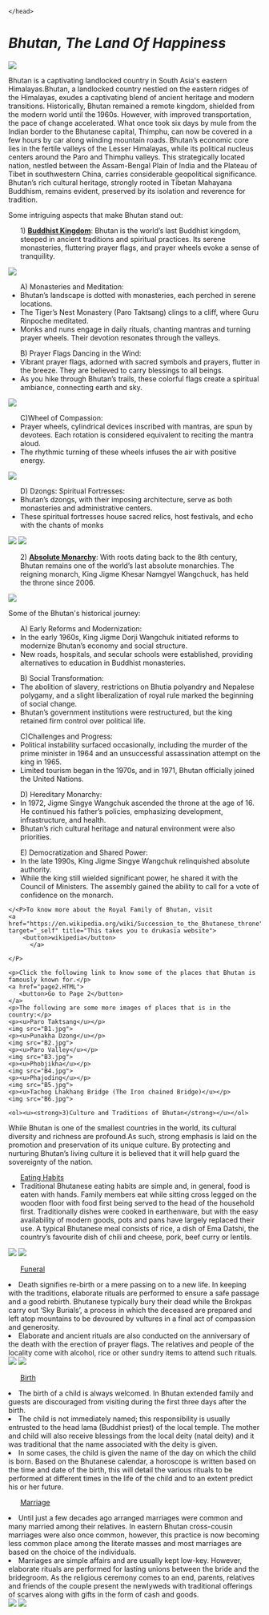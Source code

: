 <!DOCTYPE html>
<html>
    <head>
        <title>Bhutan</title>
        

    </head>
<body>
<h1><em>Bhutan, The Land Of Happiness</em></h1>
<img src="bhutan.jpg.jpg">
<p>Bhutan is a captivating landlocked country in South Asia's eastern Himalayas.Bhutan, a landlocked country nestled on the eastern ridges of the Himalayas, exudes a captivating blend of ancient heritage and modern transitions. Historically, Bhutan remained a remote kingdom, shielded from the modern world until the 1960s. However, with improved transportation, the pace of change accelerated. What once took six days by mule from the Indian border to the Bhutanese capital, Thimphu, can now be covered in a few hours by car along winding mountain roads. Bhutan’s economic core lies in the fertile valleys of the Lesser Himalayas, while its political nucleus centers around the Paro and Thimphu valleys. This strategically located nation, nestled between the Assam-Bengal Plain of India and the Plateau of Tibet in southwestern China, carries considerable geopolitical significance. Bhutan’s rich cultural heritage, strongly rooted in Tibetan Mahayana Buddhism, remains evident, preserved by its isolation and reverence for tradition.</p>
<p>Some intriguing aspects that make Bhutan stand out:</p>
<ol>1)	<u><strong>Buddhist Kingdom</u></strong>: Bhutan is the world’s last Buddhist kingdom, steeped in ancient traditions and spiritual practices. Its serene monasteries, fluttering prayer flags, and prayer wheels evoke a sense of tranquility.</ol>
                                                                         <img src="CHorten.jpg">
<br>
<ul>A)	Monasteries and Meditation:
    <li>Bhutan’s landscape is dotted with monasteries, each perched in serene locations. </li>
   <li>The Tiger’s Nest Monastery (Paro Taktsang) clings to a cliff, where Guru Rinpoche meditated.</li>
    <li>Monks and nuns engage in daily rituals, chanting mantras and turning prayer wheels. Their devotion resonates through the valleys.
</li>
</ul>
   <ul> B)	Prayer Flags Dancing in the Wind:
    <li>Vibrant prayer flags, adorned with sacred symbols and prayers, flutter in the breeze. They are believed to carry blessings to all beings.</li>
    <li>As you hike through Bhutan’s trails, these colorful flags create a spiritual ambiance, connecting earth and sky.</li>
   </ul>
    <img src="Prayer Flag.jpg"
    <br>
    <ul>C)Wheel of Compassion:
    <li>Prayer wheels, cylindrical devices inscribed with mantras, are spun by devotees. Each rotation is considered equivalent to reciting the mantra aloud.</li>
    <li>The rhythmic turning of these wheels infuses the air with positive energy.</li>
   </ul>
   <img src="Prayer Wheel.jpg"
   <br>
   <ul>D)	Dzongs: Spiritual Fortresses:
    <li>Bhutan’s dzongs, with their imposing architecture, serve as both monasteries and administrative centers.</li>
    <li>These spiritual fortresses house sacred relics, host festivals, and echo with the chants of monks</li>
    </ul>
    <img src="Dzongs.jpg"> <img src="Dzong2.jpg">
    <br>

<ol>2)	<u><strong>Absolute Monarchy</u></strong>: With roots dating back to the 8th century, Bhutan remains one of the world’s last absolute monarchies. The reigning monarch, King Jigme Khesar Namgyel Wangchuck, has held the throne since 2006.</ol>  
                             <img src="Wangchuck.html">
<br>
<p>Some of the Bhutan's historical journey:</p>
<ul>A)	Early Reforms and Modernization:
    <li>In the early 1960s, King Jigme Dorji Wangchuk initiated reforms to modernize Bhutan’s economy and social structure.</li>
    <li>New roads, hospitals, and secular schools were established, providing alternatives to education in Buddhist monasteries.</li>
</ul>
   <ul>B)	Social Transformation:
        <li>The abolition of slavery, restrictions on Bhutia polyandry and Nepalese polygamy, and a slight liberalization of royal rule marked the beginning of social change.</li>
        <li>Bhutan’s government institutions were restructured, but the king retained firm control over political life.</li>
   </ul>	
   <ul>C)Challenges and Progress:
        <li>	Political instability surfaced occasionally, including the murder of the prime minister in 1964 and an unsuccessful assassination attempt on the king in 1965.</li>
        <li>	Limited tourism began in the 1970s, and in 1971, Bhutan officially joined the United Nations.</li>
    </ul>
    <ul> D)	Hereditary Monarchy:
        <li>	In 1972, Jigme Singye Wangchuk ascended the throne at the age of 16. He continued his father’s policies, emphasizing development, infrastructure, and health.</li>
        <li>	Bhutan’s rich cultural heritage and natural environment were also priorities.</li>
    </ul>
    <ul>E)	Democratization and Shared Power:
        <li>	In the late 1990s, King Jigme Singye Wangchuk relinquished absolute authority.</li>
        <li>	While the king still wielded significant power, he shared it with the Council of Ministers. The assembly gained the ability to call for a vote of confidence on the monarch.</li>
        </ul>
    
    </<P>To know more about the Royal Family of Bhutan, visit 
    <a href="https://en.wikipedia.org/wiki/Succession_to_the_Bhutanese_throne" target="_self" title="This takes you to drukasia website"> 
        <button>wikipedia</button>
          </a> 
              
    </P>

    <p>Click the following link to know some of the places that Bhutan is famously known for.</p>
    <a href="page2.HTML">
       <button>Go to Page 2</button>
    </a>
    <p>The following are some more images of places that is in the country:</p>
    <p><u>Paro Taktsang</u></p>
    <img src="B1.jpg">  
    <p><u>Punakha Dzong</u></p>
    <img src="B2.jpg">
    <p><u>Paro Valley</u></p>
    <img src="B3.jpg">
    <p><u>Phobjikha</u></p>
    <img src="B4.jpg">
    <p><u>Phajoding</u></p>
    <img src="B5.jpg">
    <p><u>Tachog Lhakhang Bridge (The Iron chained Bridge)</u></p>
    <img src="B6.jpg">

    <ol><u><strong>3)Culture and Traditions of Bhutan</strong></u></ol>
<p>While Bhutan is one of the smallest countries in the world, its cultural diversity and richness are profound.As such, strong emphasis is laid on the promotion and preservation of its unique culture. By protecting and nurturing Bhutan’s living culture it is believed that it will help guard the sovereignty of the nation.</p>
<ul><u>Eating Habits</u>
<li>Traditional Bhutanese eating habits are simple and, in general, food is eaten with hands. Family members eat while sitting cross legged on the wooden floor with food first being served to the head of the household first.
    	Traditionally dishes were cooked in earthenware, but with the easy availability of modern goods, pots and pans have largely replaced their use. A typical Bhutanese meal consists of rice, a dish of Ema Datshi, the country’s favourite dish of chili and cheese, pork, beef curry or lentils.</li>
    </ul>
    <img src="Food.jpg"> <img src="Food2.jpg">
    <ul><u>Funeral</u></ul>
<li>Death signifies re-birth or a mere passing on to a new life. In keeping with the traditions, elaborate rituals are performed to ensure a safe passage and a good rebirth.
    Bhutanese typically bury their dead while the Brokpas carry out ‘Sky Burials’, a process in which the deceased are prepared and left atop mountains to be devoured by vultures in a final act of compassion and generosity.</li>
    <li>Elaborate and ancient rituals are also conducted on the anniversary of the death with the erection of prayer flags. The relatives and people of the locality come with alcohol, rice or other sundry items to attend such rituals.</li>
   <img src="Funeral 1.jpg"> <img src="F2.jpg">
    <ul><u>Birth</u></ul>
    <li>The birth of a child is always welcomed. In Bhutan extended family and guests are discouraged from visiting during the first three days after the birth.</li>
<li>The child is not immediately named; this responsibility is usually entrusted to the head lama (Buddhist priest) of the local temple. The mother and child will also receive blessings from the local deity (natal deity) and it was traditional that the name associated with the deity is given.</li>
    <li>In some cases, the child is given the name of the day on which the child is born. Based on the Bhutanese calendar, a horoscope is written based on the time and date of the birth, this will detail the various rituals to be performed at different times in the life of the child and to an extent predict his or her future.</li>

<ul><u>Marriage</u></ul>
<li>Until just a few decades ago arranged marriages were common and many married among their relatives. In eastern Bhutan cross-cousin marriages were also once common, however, this practice is now becoming less common place among the literate masses and most marriages are based on the choice of the individuals.</li>
<li>Marriages are simple affairs and are usually kept low-key. However, elaborate rituals are performed for lasting unions between the bride and the bridegroom. As the religious ceremony comes to an end, parents, relatives and friends of the couple present the newlyweds with traditional offerings of scarves along with gifts in the form of cash and goods.</li>
 <img src="M1.jpg"> <img src="M2.jpg">

</body>
    </html>
